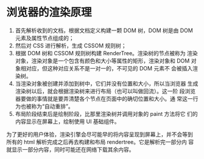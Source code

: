 # 浏览器的渲染原理

1. 首先解析收到的文档，根据文档定义构建一颗 DOM 树，DOM 树是由 DOM 元素及属性节点组成的；
2. 然后对 CSS 进行解析，生成 CSSOM 规则树；
3. 根据 DOM 树和 CSSOM 规则树构建 RenderTree。渲染树的节点被称为 渲染对象，渲染对象是一个包含有颜色和大小等属性的矩形，渲染对象和 DOM 对象相对应，但这种对应关系不是一对一的，不可见的 DOM 元素不 会被插入渲染树。
4. 当渲染对象被创建并添加到树中，它们并没有位置和大小，所以当浏览器 生成渲染树以后，就会根据渲染树来进行布局（也可以叫做回流）。这一阶
段浏览器要做的事情就是要弄清楚各个节点在页面中的确切位置和大小。通 常这一行为也被称为“自动重排”。
5. 布局阶段结束后是绘制阶段，比那里渲染树并调用对象的 paint 方法将它 们的内容显示在屏幕上，绘制使用 UI 基础组件。

为了更好的用户体验，渲染引擎会尽可能早的将内容呈现到屏幕上，并不会等到 所有的 html 解析完成之后再去构建和布局 rendertree。它是解析完一部分内 容就显示一部分内容，同时可能还在网络下载其余内容。
